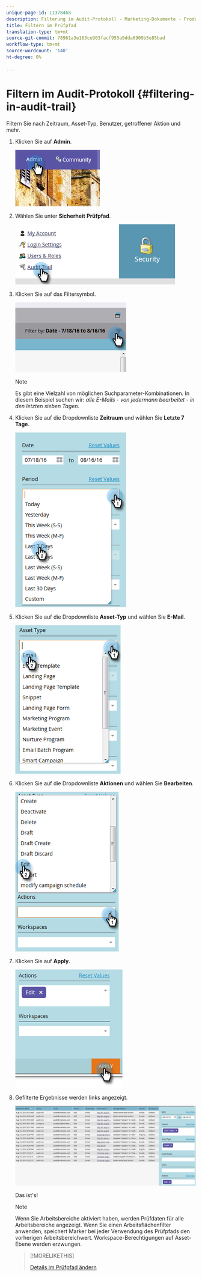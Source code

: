 ```yaml
---
unique-page-id: 11378468
description: Filterung im Audit-Protokoll - Marketing-Dokumente - Produktdokumentation
title: Filtern im Prüfpfad
translation-type: tm+mt
source-git-commit: 78961a3e163ce903facf955a9dda6909b5e85bad
workflow-type: tm+mt
source-wordcount: '140'
ht-degree: 0%

---
```



# Filtern im Audit-Protokoll {#filtering-in-audit-trail}

Filtern Sie nach Zeitraum, Asset-Typ, Benutzer, getroffener Aktion und mehr.

1. Klicken Sie auf **Admin**.

   ![](assets/one-1.png)

1. Wählen Sie unter **Sicherheit** **Prüfpfad**.

   ![](assets/two-1.png)

1. Klicken Sie auf das Filtersymbol.

   ![](assets/three.png)

   >[!NOTE]
   >
   >Es gibt eine Vielzahl von möglichen Suchparameter-Kombinationen. In diesem Beispiel suchen wir: _alle E-Mails - von jedermann bearbeitet - in den letzten sieben Tagen_.

1. Klicken Sie auf die Dropdownliste **Zeitraum** und wählen Sie **Letzte 7 Tage**.

   ![](assets/four.png)

1. Klicken Sie auf die Dropdownliste **Asset-Typ** und wählen Sie **E-Mail**.

   ![](assets/five.png)

1. Klicken Sie auf die Dropdownliste **Aktionen** und wählen Sie **Bearbeiten**.

   ![](assets/six.png)

1. Klicken Sie auf **Apply**.

   ![](assets/seven.png)

1. Gefilterte Ergebnisse werden links angezeigt.

   ![](assets/eight.png)

   Das ist&#39;s!

   >[!NOTE]
   >
   >Wenn Sie Arbeitsbereiche aktiviert haben, werden Prüfdaten für alle Arbeitsbereiche angezeigt. Wenn Sie einen Arbeitsflächenfilter anwenden, speichert Marker bei jeder Verwendung des Prüfpfads den vorherigen Arbeitsbereichwert. Workspace-Berechtigungen auf Asset-Ebene werden erzwungen.

   >[!MORELIKETHIS]
   >
   >[Details im Prüfpfad ändern](/help/marketo/product-docs/administration/audit-trail/change-details-in-audit-trail.md)
